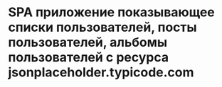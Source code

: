 # SPA приложение показывающее списки пользователей, посты пользователей, альбомы пользователей с ресурса jsonplaceholder.typicode.com